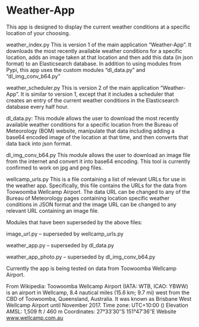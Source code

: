 # Weather-App

This app is designed to display the current weather conditions at a specific location of your choosing.

weather_index.py 
This is version 1 of the main application “Weather-App”.  It downloads the most recently available weather conditions for a specific location, adds an image taken at that location and then add this data (in json format) to an Elasticsearch database.  In addition to using modules from Pypi, this app uses the custom modules “dl_data.py” and “dl_img_conv_b64.py” 

weather_scheduler.py 
This is version 2 of the main application “Weather-App”. It is similar to version 1, except that it includes a scheduler that creates an entry of the current weather conditions in the Elasticsearch database every half hour.


dl_data.py: 
This module allows the user to download the most recently available weather conditions for a specific location from the Bureau of Meteorology (BOM) website, manipulate that data including adding a base64 encoded image of the location at that time, and then converts that data back into json format.

dl_img_conv_b64.py 
This module allows the user to download an image file from the internet and convert it into base64 encoding.  This tool is currently confirmed to work on jpg and png files.

wellcamp_urls.py 
This is a file containing a list of relevant URLs for use in the weather app. Specifically, this file contains the URLs for the data from Toowoomba Wellcamp Airport. The data URL can be changed to any of the Bureau of Meteorology pages containing location specific weather conditions in JSON format and the image URL can be changed to any relevant URL containing an image file.


Modules that have been superseded by the above files:

image_url.py – superseded by wellcamp_urls.py 

weather_app.py – superseded by dl_data.py

weather_app_photo.py – superseded by dl_img_conv_b64.py 


Currently the app is being tested on data from Toowoomba Wellcamp Airport.

From Wikipedia: Toowoomba Wellcamp Airport (IATA: WTB, ICAO: YBWW) is an airport in Wellcamp,
8.4 nautical miles (15.6 km; 9.7 mi) west from the CBD of Toowoomba, Queensland, Australia. 
It was known as Brisbane West Wellcamp Airport until November 2017. 
Time zone:  UTC+10:00 ()
Elevation AMSL:  1,509 ft / 460 m
Coordinates:  27°33′30″S 151°47′36″E
Website	www.wellcamp.com.au


